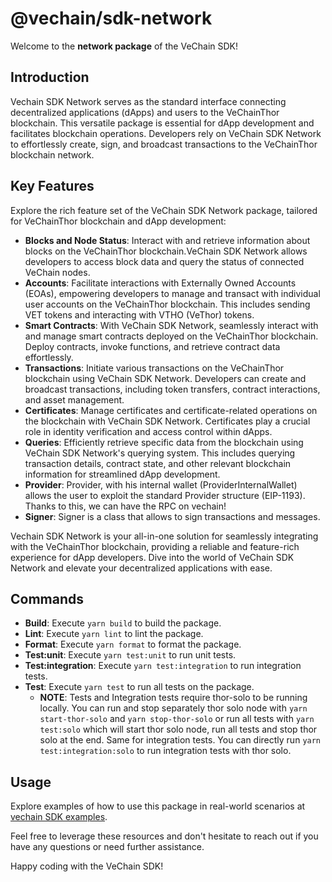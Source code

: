 # @vechain/sdk-network

Welcome to the **network package** of the VeChain SDK!

## Introduction

Vechain SDK Network serves as the standard interface connecting decentralized applications (dApps) and users to the VeChainThor blockchain. This versatile package is essential for dApp development and facilitates blockchain operations. Developers rely on VeChain SDK Network to effortlessly create, sign, and broadcast transactions to the VeChainThor blockchain network.

## Key Features

Explore the rich feature set of the VeChain SDK Network package, tailored for VeChainThor blockchain and dApp development:

- **Blocks and Node Status**: Interact with and retrieve information about blocks on the VeChainThor blockchain.VeChain SDK Network allows developers to access block data and query the status of connected VeChain nodes.
- **Accounts**: Facilitate interactions with Externally Owned Accounts (EOAs), empowering developers to manage and transact with individual user accounts on the VeChainThor blockchain. This includes sending VET tokens and interacting with VTHO (VeThor) tokens.
- **Smart Contracts**: With VeChain SDK Network, seamlessly interact with and manage smart contracts deployed on the VeChainThor blockchain. Deploy contracts, invoke functions, and retrieve contract data effortlessly.
- **Transactions**: Initiate various transactions on the VeChainThor blockchain using VeChain SDK Network. Developers can create and broadcast transactions, including token transfers, contract interactions, and asset management.
- **Certificates**: Manage certificates and certificate-related operations on the blockchain with VeChain SDK Network. Certificates play a crucial role in identity verification and access control within dApps.
- **Queries**: Efficiently retrieve specific data from the blockchain using VeChain SDK Network's querying system. This includes querying transaction details, contract state, and other relevant blockchain information for streamlined dApp development.
- **Provider**: Provider, with his internal wallet (ProviderInternalWallet) allows the user to exploit the standard Provider structure (EIP-1193). Thanks to this, we can have the RPC on vechain!
- **Signer**: Signer is a class that allows to sign transactions and messages.

Vechain SDK Network is your all-in-one solution for seamlessly integrating with the VeChainThor blockchain, providing a reliable and feature-rich experience for dApp developers. Dive into the world of VeChain SDK Network and elevate your decentralized applications with ease.

## Commands

- **Build**: Execute `yarn build` to build the package.
- **Lint**: Execute `yarn lint` to lint the package.
- **Format**: Execute `yarn format` to format the package.
- **Test:unit**: Execute `yarn test:unit` to run unit tests.
- **Test:integration**: Execute `yarn test:integration` to run integration tests.
- **Test**: Execute `yarn test` to run all tests on the package.
   - **NOTE**: Tests and Integration tests require thor-solo to be running locally. You can run and stop separately thor solo node with `yarn start-thor-solo` and `yarn stop-thor-solo` or run all tests with `yarn test:solo` which will start thor solo node, run all tests and stop thor solo at the end. Same for integration tests. You can directly run `yarn test:integration:solo` to run integration tests with thor solo.

## Usage

Explore examples of how to use this package in real-world scenarios at [vechain SDK examples](https://github.com/vechain/vechain-sdk/tree/main/docs/examples).

Feel free to leverage these resources and don't hesitate to reach out if you have any questions or need further assistance.

Happy coding with the VeChain SDK!
